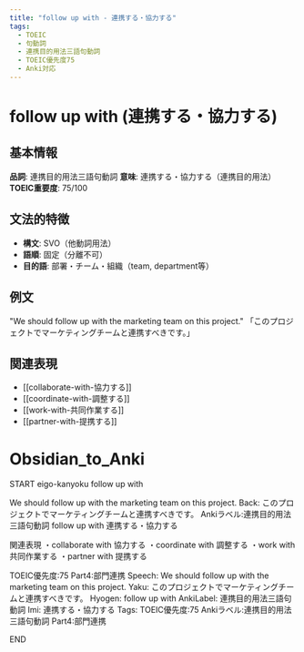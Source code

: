 ```yaml
---
title: "follow up with - 連携する・協力する"
tags:
  - TOEIC
  - 句動詞
  - 連携目的用法三語句動詞
  - TOEIC優先度75
  - Anki対応
---
```


# follow up with (連携する・協力する)

## 基本情報
**品詞**: 連携目的用法三語句動詞
**意味**: 連携する・協力する（連携目的用法）
**TOEIC重要度**: 75/100

## 文法的特徴
- **構文**: SVO（他動詞用法）
- **語順**: 固定（分離不可）
- **目的語**: 部署・チーム・組織（team, department等）

## 例文
"We should follow up with the marketing team on this project."
「このプロジェクトでマーケティングチームと連携すべきです。」

## 関連表現
- [[collaborate-with-協力する]]
- [[coordinate-with-調整する]]
- [[work-with-共同作業する]]
- [[partner-with-提携する]]

# Obsidian_to_Anki
START
eigo-kanyoku
follow up with

We should follow up with the marketing team on this project.
Back: 
このプロジェクトでマーケティングチームと連携すべきです。
Ankiラベル:連携目的用法三語句動詞
follow up with
連携する・協力する

関連表現
・collaborate with 協力する
・coordinate with 調整する
・work with 共同作業する
・partner with 提携する

TOEIC優先度:75
Part4:部門連携
Speech: We should follow up with the marketing team on this project.
Yaku: このプロジェクトでマーケティングチームと連携すべきです。
Hyogen: follow up with
AnkiLabel: 連携目的用法三語句動詞
Imi: 連携する・協力する
Tags: TOEIC優先度:75 Ankiラベル:連携目的用法三語句動詞 Part4:部門連携
<!--ID: 1753020616707-->
END 